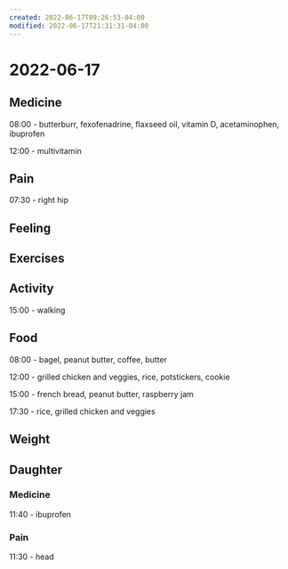 ```yaml
---
created: 2022-06-17T09:26:53-04:00
modified: 2022-06-17T21:31:31-04:00
---
```


# 2022-06-17

## Medicine

08:00 - butterburr, fexofenadrine, flaxseed oil, vitamin D, acetaminophen, ibuprofen 

12:00 - multivitamin 


## Pain

07:30 - right hip


## Feeling


## Exercises


## Activity

15:00 - walking

## Food

08:00 - bagel, peanut butter, coffee, butter 

12:00 - grilled chicken and veggies, rice, potstickers, cookie

15:00 - french bread, peanut butter, raspberry jam

17:30 - rice, grilled chicken and veggies


## Weight

## Daughter

### Medicine

11:40 - ibuprofen 


### Pain

11:30 - head
